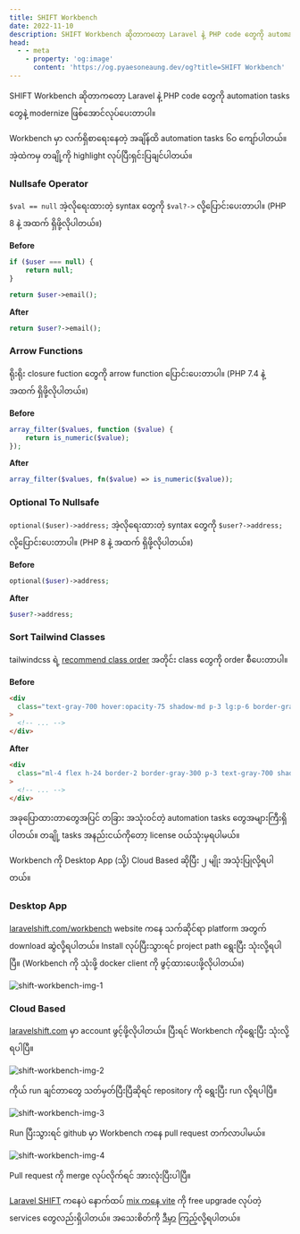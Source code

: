```yaml
---
title: SHIFT Workbench
date: 2022-11-10
description: SHIFT Workbench ဆိုတာကတော့ Laravel နဲ့ PHP code တွေကို automation tasks တွေနဲ့ modernize ဖြစ်အောင်လုပ်ပေးတာပါ။
head:
  - - meta
    - property: 'og:image'
      content: 'https://og.pyaesoneaung.dev/og?title=SHIFT Workbench'
---
```


SHIFT Workbench ဆိုတာကတော့ Laravel နဲ့ PHP code တွေကို automation tasks တွေနဲ့ modernize ဖြစ်အောင်လုပ်ပေးတာပါ။

Workbench မှာ လက်ရှိစာရေးနေတဲ့ အချိန်ထိ automation tasks ၆၀ ကျော်ပါတယ်။ အဲ့ထဲကမှ တချို့ကို highlight လုပ်ပြီးရှင်းပြချင်ပါတယ်။

### Nullsafe Operator

`$val == null` အဲ့လိုရေးထားတဲ့ syntax တွေကို `$val?->` လို့ပြောင်းပေးတာပါ။ (PHP 8 နဲ့ အထက် ရှိဖို့လိုပါတယ်။)

**Before**

```php
if ($user === null) {
    return null;
}

return $user->email();
```

**After**

```php
return $user?->email();
```

### Arrow Functions

ရိုးရိုး closure fuction တွေကို arrow function ပြောင်းပေးတာပါ။ (PHP 7.4 နဲ့ အထက် ရှိဖို့လိုပါတယ်။)

**Before**

```php
array_filter($values, function ($value) {
    return is_numeric($value);
});
```

**After**

```php
array_filter($values, fn($value) => is_numeric($value));
```

### Optional To Nullsafe

`optional($user)->address;` အဲ့လိုရေးထားတဲ့ syntax တွေကို `$user?->address;` လို့ပြောင်းပေးတာပါ။ (PHP 8 နဲ့ အထက် ရှိဖို့လိုပါတယ်။)

**Before**

```php
optional($user)->address;
```

**After**

```php
$user?->address;
```

### Sort Tailwind Classes

tailwindcss ရဲ့ [recommend class order](https://tailwindcss.com/blog/automatic-class-sorting-with-prettier#how-classes-are-sorted) အတိုင်း class တွေကို order စီပေးတာပါ။

**Before**

```html
<div
  class="text-gray-700 hover:opacity-75 shadow-md p-3 lg:p-6 border-gray-300 ml-4 h-24 flex border-2"
>
  <!-- ... -->
</div>
```

**After**

```html
<div
  class="ml-4 flex h-24 border-2 border-gray-300 p-3 text-gray-700 shadow-md lg:p-6 hover:opacity-75"
>
  <!-- ... -->
</div>
```

အခုပြောထားတာတွေအပြင် တခြား အသုံးဝင်တဲ့ automation tasks တွေအများကြီးရှိပါတယ်။ တချို့ tasks အနည်းငယ်ကိုတော့ license ဝယ်သုံးမှရပါမယ်။

Workbench ကို Desktop App (သို့) Cloud Based ဆိုပြီး ၂ မျိုး အသုံးပြုလို့ရပါတယ်။

### Desktop App

[laravelshift.com/workbench](https://laravelshift.com/workbench) website ကနေ သက်ဆိုင်ရာ platform အတွက် download ဆွဲလို့ရပါတယ်။ Install လုပ်ပြီးသွားရင် project path ရွေးပြီး သုံးလို့ရပါပြီ။ (Workbench ကို သုံးဖို့ docker client ကို ဖွင့်ထားပေးဖို့လိုပါတယ်။)

![shift-workbench-img-1](https://pyaesoneaung.dev/assets/img/blog/shift-workbench-img-1.png)

### Cloud Based

[laravelshift.com](https://laravelshift.com) မှာ account ဖွင့်ဖို့လိုပါတယ်။ ပြီးရင် Workbench ကိုရွေးပြီး သုံးလို့ရပါပြီ။

![shift-workbench-img-2](https://pyaesoneaung.dev/assets/img/blog/shift-workbench-img-2.png)

ကိုယ် run ချင်တာတွေ သတ်မှတ်ပြီးပြီဆိုရင် repository ကို ရွေးပြီး run လို့ရပါပြီ။

![shift-workbench-img-3](https://pyaesoneaung.dev/assets/img/blog/shift-workbench-img-3.png)

Run ပြီးသွားရင် github မှာ Workbench ကနေ pull request တက်လာပါမယ်။

![shift-workbench-img-4](https://pyaesoneaung.dev/assets/img/blog/shift-workbench-img-4.png)

Pull request ကို merge လုပ်လိုက်ရင် အားလုံးပြီးပါပြီ။

[Laravel SHIFT](https://laravelshift.com) ကနေပဲ နောက်ထပ် [mix ကနေ vite](https://laravelshift.com/convert-laravel-mix-to-vite) ကို free upgrade လုပ်တဲ့ services တွေလည်းရှိပါတယ်။ အသေးစိတ်ကို [ဒီမှာ](https://laravelshift.com) ကြည့်လို့ရပါတယ်။
